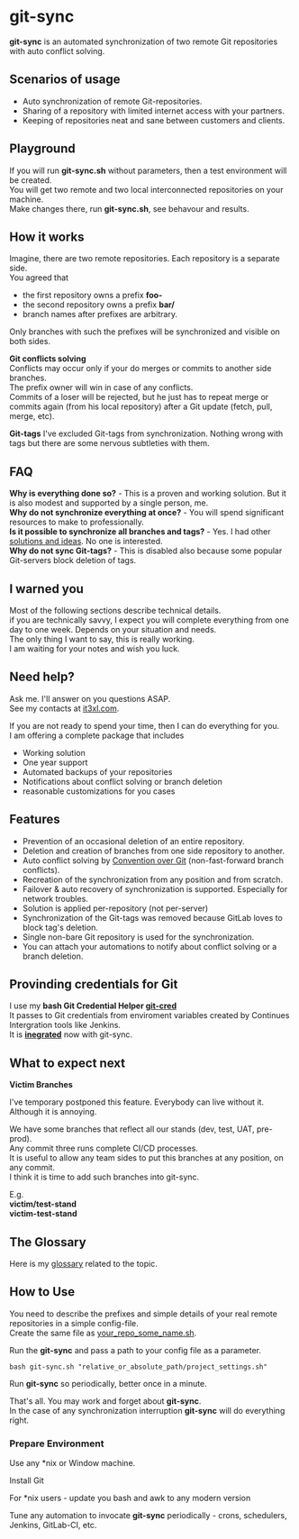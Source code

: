# git-sync

**git-sync** is an automated synchronization of two remote Git repositories with auto conflict solving.

## Scenarios of usage

* Auto synchronization of remote Git-repositories.
* Sharing of a repository with limited internet access with your partners.
* Keeping of repositories neat and sane between customers and clients.

## Playground

If you will run **git-sync.sh** without parameters, then a test environment will be created.<br/>
You will get two remote and two local interconnected repositories on your machine.<br/>
Make changes there, run **git-sync.sh**, see behavour and results.

## How it works

Imagine, there are two remote repositories. Each repository is a separate side.<br/>
You agreed that
* the first repository owns a prefix **foo-**
* the second repository owns a prefix **bar/**
* branch names after prefixes are arbitrary.

Only branches with such the prefixes will be synchronized and visible on both sides.

**Git conflicts solving**<br/>
Conflicts may occur only if your do merges or commits to another side branches.<br/>
The prefix owner will win in case of any conflicts.<br/>
Commits of a loser will be rejected, but he just has to repeat merge or commits again (from his local repository) after a Git update (fetch, pull, merge, etc).<br/>

**Git-tags**
I've excluded Git-tags from synchronization. Nothing wrong with tags but there are some nervous subtleties with them.

## FAQ

**Why is everything done so?** - This is a proven and working solution. But it is also modest and supported by a single person, me.<br/>
**Why do not synchronize everything at once?** - You will spend significant resources to make to professionally.<br/>
**Is it possible to synchronize all branches and tags?** - Yes. I had other [solutions and ideas](http://blog.it3xl.com/2018/02/approaches-to-synchronize-git-repos.html). No one is interested.<br/>
**Why do not sync Git-tags?** - This is disabled also because some popular Git-servers block deletion of tags.

## I warned you

Most of the following sections describe technical details.<br/>
if you are technically savvy, I expect you will complete everything from one day to one week. Depends on your situation and needs.<br/>
The only thing I want to say, this is really working.<br/>
I am waiting for your notes and wish you luck.

## Need help?

Ask me. I'll answer on you questions ASAP.<br/>
See my contacts at [it3xl.com](it3xl.com).

If you are not ready to spend your time, then I can do everything for you.<br/>
I am offering a complete package that includes

* Working solution
* One year support
* Automated backups of your repositories
* Notifications about conflict solving or branch deletion
* reasonable customizations for you cases

## Features

* Prevention of an occasional deletion of an entire repository.
* Deletion and creation of branches from one side repository to another.
* Auto conflict solving by [Convention over Git](http://blog.it3xl.com/2017/09/convention-over-git.html) (non-fast-forward branch conflicts).
* Recreation of the synchronization from any position and from scratch.
* Failover & auto recovery of synchronization is supported. Especially for network troubles.
* Solution is applied per-repository (not per-server)
* Synchronization of the Git-tags was removed because GitLab loves to block tag's deletion.
* Single non-bare Git repository is used for the synchronization.
* You can attach your automations to notify about conflict solving or a branch deletion.

## Provinding credentials for Git

I use my **bash Git Credential Helper [git-cred](https://github.com/it3xl/bash-git-credential-helper)**<br/>
It passes to Git credentials from enviroment variables created by Continues Intergration tools like Jenkins.<br/>
It is **[inegrated](https://github.com/it3xl/git-sync/blob/master/repo_settings/sample_repo.sh)** now with git-sync. 

## What to expect next

**Victim Branches**

I've temporary postponed this feature. Everybody can live without it. Although it is annoying.

We have some branches that reflect all our stands (dev, test, UAT, pre-prod).  
Any commit three runs complete CI/CD processes.  
It is useful to allow any team sides to put this branches at any position, on any commit.  
I think it is time to add such branches into git-sync.

E.g.  
**victim/test-stand**  
**victim-test-stand**  

## The Glossary

Here is my [glossary](http://blog.it3xl.com/2018/02/glossary-of-synchronization-of-remote.html) related to the topic.

## How to Use

You need to describe the prefixes and simple details of your real remote repositories in a simple config-file.<br/>
Create the same file as [your_repo_some_name.sh](https://github.com/it3xl/git-sync/blob/master/repo_settings/sample_repo.sh).

Run the **git-sync** and pass a path to your config file as a parameter.<br/>

    bash git-sync.sh "relative_or_absolute_path/project_settings.sh"

Run **git-sync** so periodically, better once in a minute.

That's all. You may work and forget about **git-sync**.<br/>
In the case of any synchronization interruption **git-sync** will do everything right.

### Prepare Environment

Use any \*nix or Window machine.

Install Git

For \*nix users - update you bash and awk to any modern version

Tune any automation to invocate **git-sync** periodically - crons, schedulers, Jenkins, GitLab-CI, etc.

